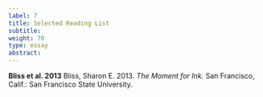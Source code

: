 ```yaml
---
label: 7
title: Selected Reading List
subtitle:
weight: 70
type: essay
abstract:
---
```

**Bliss et al. 2013**
Bliss, Sharon E. 2013. *The Moment for Ink.* San Francisco, Calif.: San Francisco State University.
